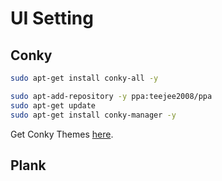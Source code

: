 # UI Setting

## Conky
```sh
sudo apt-get install conky-all -y

sudo apt-add-repository -y ppa:teejee2008/ppa
sudo apt-get update
sudo apt-get install conky-manager -y
```

Get Conky Themes [here](http://speedracker.deviantart.com/art/Supreme-Conky-Pack-Made-for-Conky-Manager-490766807).

## Plank

